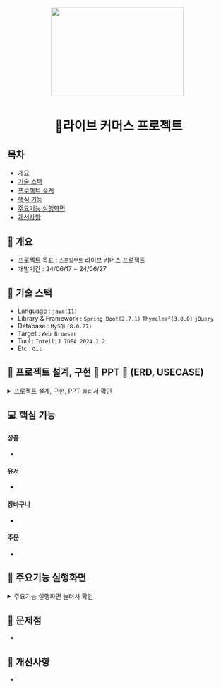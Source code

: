 <h1 align='center'> <img src='https://cdn-icons-png.flaticon.com/512/5208/5208370.png' style='width: 300px; height: 200px;'>&nbsp;</h1>
<h1  align='center'>👕라이브 커머스 프로젝트</h1>



## 목차
- [개요]()
- [기술 스택]()
- [프로젝트 설계]()
- [핵심 기능]()
- [주요기능 실행화면]()
- [개선사항]()
  


## 🚩 개요
- 프로젝트 목표 : `스프링부트` 라이브 커머스 프로젝트
- 개발기간 : 24/06/17 ~ 24/06/27



## 🔧 기술 스택
- Language : `java(11)`
- Library & Framework : `Spring Boot(2.7.1)` `Thymeleaf(3.0.0)` `jQuery`
- Database : `MySQL(8.0.27)`
- Target : `Web Browser`
- Tool : `IntelliJ IDEA 2024.1.2`
- Etc : `Git`

## 👾 프로젝트 설계, 구현 📂 PPT 📂 (ERD, USECASE)

<details><summary>프로젝트 설계, 구현, PPT 눌러서 확인</summary>   
<div align="center">   



</div>            
</details>

## 💻 핵심 기능



#### 상품
- 

#### 유저
- 

#### 장바구니
- 

#### 주문
- 

## 🎇 주요기능 실행화면

<details>
<summary>주요기능 실행화면 눌러서 확인</summary>


</details>

## 🚩 문제점
- 


## 🌄 개선사항
- 
 
